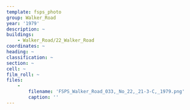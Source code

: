 ```yaml
---
template: fsps_photo
group: Walker_Road
year: '1979'
description: ~
buildings:
    - Walker_Road/22_Walker_Road
coordinates: ~
heading: ~
classification: ~
section: ~
cell: ~
film_roll: ~
files:
    -
        filename: 'FSPS_Walker_Road_033,_No_22,_21-3-C,_1979.png'
        caption: ''
---
```

